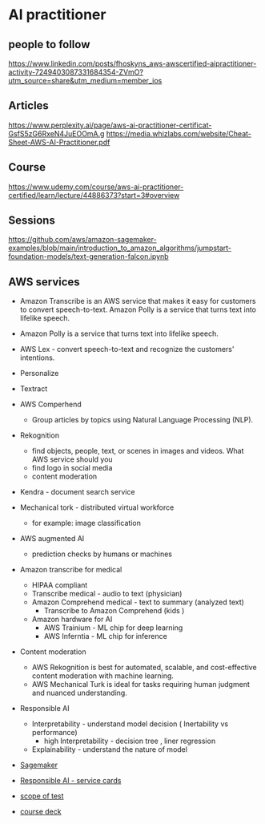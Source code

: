 # AI practitioner 

## people to follow 
https://www.linkedin.com/posts/fhoskyns_aws-awscertified-aipractitioner-activity-7249403087331684354-ZVmO?utm_source=share&utm_medium=member_ios


## Articles 
https://www.perplexity.ai/page/aws-ai-practitioner-certificat-GsfS5zG6RxeN4JuEOOmA.g
https://media.whizlabs.com/website/Cheat-Sheet-AWS-AI-Practitioner.pdf


## Course 
https://www.udemy.com/course/aws-ai-practitioner-certified/learn/lecture/44886373?start=3#overview

## Sessions 
https://github.com/aws/amazon-sagemaker-examples/blob/main/introduction_to_amazon_algorithms/jumpstart-foundation-models/text-generation-falcon.ipynb
  

## AWS services
* Amazon Transcribe is an AWS service that makes it easy for customers to convert speech-to-text. Amazon Polly is a service that turns text into lifelike speech.
* Amazon Polly is a service that turns text into lifelike speech.
* AWS Lex -  convert speech-to-text and recognize the customers' intentions.
* Personalize 
* Textract
* AWS Comperhend
  * Group articles by topics using Natural Language Processing (NLP).
* Rekognition
   * find objects, people, text, or scenes in images and videos. What AWS service should you
   * find logo in social media
   * content moderation 
* Kendra - document search service
* Mechanical tork - distributed virtual workforce
  * for example: image classification
* AWS augmented AI
  * prediction checks by humans or machines 
* Amazon transcribe for medical
  * HIPAA compliant
  * Transcribe medical - audio to text (physician)
  * Amazon Comprehend medical - text to summary (analyzed text)
    * Transcribe to Amazon Comprehend  (kids )
  * Amazon hardware for AI
    * AWS Trainium - ML chip for deep learning
    * AWS Inferntia - ML chip for inference 

* Content moderation 
  - AWS Rekognition is best for automated, scalable, and cost-effective content moderation with machine learning.
  - AWS Mechanical Turk is ideal for tasks requiring human judgment and nuanced understanding.

* Responsible AI
   * Interpretability - understand model decision ( Inertability vs performance)
     - high Interpretability -  decision tree , liner regression
   * Explainability - understand the nature of model  

* [Sagemaker](sagemaker.md)
* [Responsible AI - service cards](https://aws.amazon.com/about-aws/whats-new/2023/11/aws-ai-service-cards/)

 * [scope of test](https://d1.awsstatic.com/training-and-certification/docs-ai-practitioner/AWS-Certified-AI-Practitioner_Exam-Guide.pdf)
 * [course deck](https://media.datacumulus.com/aws-aif/AWS%20Certified%20AI%20Practitioner%20Slides%20v10.pdf?_gl=1*1khaxia*_ga*MTAwODUyMTI5Mi4xNzM5NjM4MjU5*_ga_6GZZTGGX7H*MTczOTYzODI1OC4xLjAuMTczOTYzODI1OC42MC4wLjA.)

